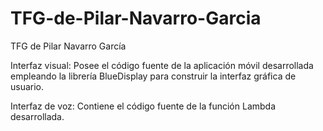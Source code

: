 # TFG-de-Pilar-Navarro-Garcia
TFG de Pilar Navarro García

Interfaz visual:
Posee el código fuente de la aplicación móvil desarrollada empleando la librería BlueDisplay para construir la interfaz gráfica de usuario.

Interfaz de voz:
Contiene el código fuente de la función Lambda desarrollada.
